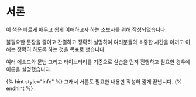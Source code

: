 # 서론

이 책은 빠르게 배우고 쉽게 이해하고자 하는 초보자를 위해 작성되었습니다.

불필요한 문장을 줄이고 간결하고 정확히 설명하여 여러분들의 소중한 시간을 아끼고 이해는 정확히 하도록 하는 것을 목표로 했습니다.

여러 메소드와 문법 그리고 라이브러리를 기준으로 실습을 먼저 진행하고 필요한 경우에 이론을 설명했습니다.

{% hint style="info" %}
그래서 서론도 필요한 내용만 작성하 짧게 끝냅니다.
{% endhint %}

